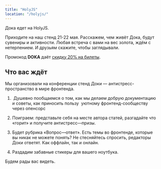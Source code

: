 ```yaml
---
title: "HolyJS"
location: "/holyjs/"
---
```


Дока едет на HolyJS.

Приходите на наш стенд 21-22 мая. Расскажем, чем живёт Дока, будут сувениры и активности. Любая встреча с вами на вес золота, ждём с нетерпением. И друзьям скажите, чтобы заглядывали.

Промокод __DOKA__ даёт [скидку 20% на билеты](https://bit.ly/3MttDbE).

## Что вас ждёт

Мы организовали на конференции стенд Доки&nbsp;&mdash; антистресс-пространство в мире фронтенда.

1.  Душевно пообщаемся о том, как мы делаем добрую документацию и советы, как приносить пользу  уютному фронтенд-сообществу через опенсорс

1. Поиграем: представьте себя на месте автора статей, разгадайте что «горит» и получите антистресс—призы.

1. Будет рубрика &laquo;Вопрос—ответ&raquo;. Есть темы во фронтенде, которые вы никак не можете понять? Не стесняйтесь спросить, редакторы Доки ответят. Как оффлайн, так и онлайн.

1. Раздадим забавные стикеры для вашего ноутбука.

Будем рады вас видеть.
